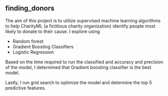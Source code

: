 ## finding_donors

The aim of this project is to utilize supervised machine learning algorithms to help CharityML (a fictitious charity organization) identify people most likely to donate to their cause.
I explore using 
- Random forest
- Gradient Boosting Classifiers
- Logistic Regression 

Based on the time required to run the classified and accuracy and precision of the model, I determined that Gradient boosting classifier is the best model.

Lastly, I run grid search to optimize the model and determine the top 5 predictive features. 

